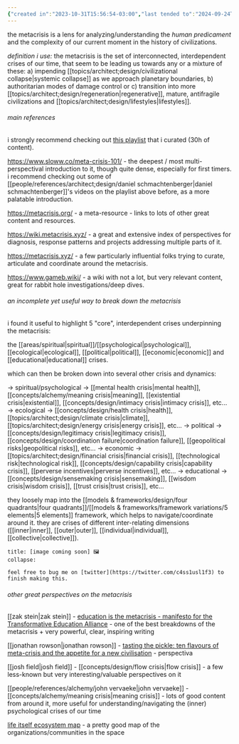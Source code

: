 ```yaml
---
{"created in":"2023-10-31T15:56:54-03:00","last tended to":"2024-09-24T12:27:02-03:00","dg-publish":true,"aliases":["personal and civilizational crises","systemic crises"],"tags":["concept","metacrisis"],"relevancescore":98,"notestage":["🌿"],"permalink":"/concepts/design/metacrisis/","dgPassFrontmatter":true,"created":"2023-10-31T15:56:54.956-03:00","updated":"2024-09-24T15:41:42.016-03:00"}
---
```


the metacrisis is a lens for analyzing/understanding the *human predicament* and the complexity of our current moment in the history of civilizations.

*definition i use:* the metacrisis is the set of interconnected, interdependent crises of our time, that seem to be leading us towards any or a mixture of these: a) impending [[topics/architect;design/civilizational collapse\|systemic collapse]] as we approach planetary boundaries, b) authoritarian modes of damage control or c) transition into more [[topics/architect;design/regeneration\|regenerative]], mature, antifragile civilizations and [[topics/architect;design/lifestyles\|lifestyles]].

###### main references

i strongly recommend checking out [this playlist](https://www.youtube.com/playlist?list=PLj8H7uBaUwDvd18QrEPugPMD5Z6Y0W-vB) that i curated (30h of content).

https://www.sloww.co/meta-crisis-101/ - the deepest / most multi-perspectival introduction to it, though quite dense, especially for first timers. i recommend checking out some of [[people/references/architect;design/daniel schmachtenberger\|daniel schmachtenberger]]'s videos on the playlist above before, as a more palatable introduction.

https://metacrisis.org/ - a meta-resource - links to lots of other great content and resources.

https://wiki.metacrisis.xyz/ - a great and extensive index of perspectives for diagnosis, response patterns and projects addressing multiple parts of it.

https://metacrisis.xyz/ - a few particularly influential folks trying to curate, articulate and coordinate around the metacrisis.

https://www.gameb.wiki/ - a wiki with not a lot, but very relevant content, great for rabbit hole investigations/deep dives.

###### an incomplete yet useful way to break down the metacrisis

i found it useful to highlight 5 "core", interdependent crises underpinning the metacrisis:

the [[areas/spiritual\|spiritual]]/[[psychological\|psychological]], [[ecological\|ecological]], [[political\|political]], [[economic\|economic]] and [[educational\|educational]] crises.

which can then be broken down into several other crisis and dynamics:

-> spiritual/psychological -> [[mental health crisis\|mental health]], [[concepts/alchemy/meaning crisis\|meaning]], [[existential crisis\|existential]], [[concepts/design/intimacy crisis\|intimacy crisis]], etc...
-> ecological -> [[concepts/design/health crisis\|health]], [[topics/architect;design/climate crisis\|climate]], [[topics/architect;design/energy crisis\|energy crisis]], etc...
-> political -> [[concepts/design/legitimacy crisis\|legitimacy crisis]], [[concepts/design/coordination failure\|coordination failure]], [[geopolitical risks\|geopolitical risks]], etc...
-> economic -> [[topics/architect;design/financial crisis\|financial crisis]], [[technological risk\|technological risk]], [[concepts/design/capability crisis\|capability crisis]], [[perverse incentives\|perverse incentives]], etc...
-> educational -> [[concepts/design/sensemaking crisis\|sensemaking]], [[wisdom crisis\|wisdom crisis]], [[trust crisis\|trust crisis]], etc...

they loosely map into the [[models & frameworks/design/four quadrants\|four quadrants]]/[[models & frameworks/framework variations/5 elements\|5 elements]] framework, which helps to navigate/coordinate around it. they are crises of different inter-relating dimensions ([[inner\|inner]], [[outer\|outer]], [[individual\|individual]], [[collective\|collective]]).

```ad-warning
title: [image coming soon] 🖼
collapse:

feel free to bug me on [twitter](https://twitter.com/c4ss1usl1f3) to finish making this.
```

###### other great perspectives on the metacrisis

[[zak stein\|zak stein]] - [education is the metacrisis - manifesto for the Transformative Education Alliance](https://systems-souls-society.com/education-is-the-metacrisis/) - one of the best breakdowns of the metacrisis + very powerful, clear, inspiring writing

[[jonathan rowson\|jonathan rowson]] - [tasting the pickle: ten flavours of meta-crisis and the appetite for a new civilisation](https://systems-souls-society.com/tasting-the-pickle-ten-flavours-of-meta-crisis-and-the-appetite-for-a-new-civilisation/) - perspectiva

[[josh field\|josh field]] - [[concepts/design/flow crisis\|flow crisis]] - a few less-known but very interesting/valuable perspectives on it

[[people/references/alchemy/john vervaeke\|john vervaeke]] - [[concepts/alchemy/meaning crisis\|meaning crisis]] - lots of good content from around it, more useful for understanding/navigating the (inner) psychological crises of our time

[life itself ecosystem map](https://ecosystem.lifeitself.us/) - a pretty good map of the organizations/communities in the space